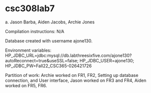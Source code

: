 # csc308lab7

a. Jason Barba, Aiden Jacobs, Archie Jones

Compilation instructions: N/A

Database created with username ajone130.

Environment variables: 
HP_JDBC_URL=jdbc:mysql://db.labthreesixfive.com/ajone130?autoReconnect\=true&useSSL\=false;
HP_JDBC_USER=ajone130;
HP_JDBC_PW=Fall22_CSC365-026421726

Partition of work: Archie worked on FR1, FR2, Setting up database connection, and User interface, Jason worked on FR3 and FR4, Aiden worked on FR5, FR6.

